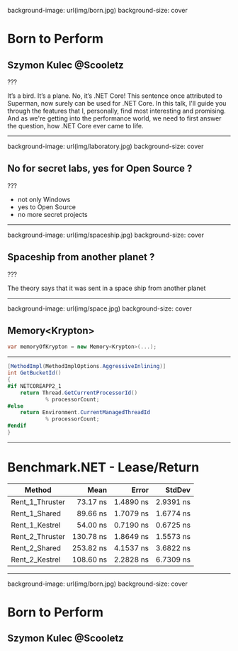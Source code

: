 ﻿background-image: url(img/born.jpg)
background-size: cover

# Born to Perform

## Szymon Kulec @Scooletz

???

It’s a bird. It’s a plane. No, it’s .NET Core! This sentence once attributed to Superman, now surely can be used for .NET Core.
In this talk, I'll guide you through the features that I, personally, find most interesting and promising. And as we're getting into the performance world, we need to first answer the question, how .NET Core ever came to life.

---

background-image: url(img/laboratory.jpg)
background-size: cover

## No for secret labs, yes for Open Source ?

???

- not only Windows
- yes to Open Source
- no more secret projects

---

background-image: url(img/spaceship.jpg)
background-size: cover

## Spaceship from another planet ?

???

The theory says that it was sent in a space ship from another planet

---

background-image: url(img/space.jpg)
background-size: cover

## Memory&lt;Krypton&gt;

```c#
var memoryOfKrypton = new Memory<Krypton>(...);
```

---

```c#
[MethodImpl(MethodImplOptions.AggressiveInlining)]
int GetBucketId()
{
#if NETCOREAPP2_1
    return Thread.GetCurrentProcessorId() 
            % processorCount;
#else
    return Environment.CurrentManagedThreadId 
            % processorCount;
#endif
}
```

---

# Benchmark.NET - Lease/Return

|          Method |      Mean |     Error |    StdDev |
|---------------- |----------:|----------:|----------:|
| Rent_1_Thruster |  73.17 ns | 1.4890 ns | 2.9391 ns |
|   Rent_1_Shared |  89.66 ns | 1.7079 ns | 1.6774 ns |
|  Rent_1_Kestrel |  54.00 ns | 0.7190 ns | 0.6725 ns |
| Rent_2_Thruster | 130.78 ns | 1.8649 ns | 1.5573 ns |
|   Rent_2_Shared | 253.82 ns | 4.1537 ns | 3.6822 ns |
|  Rent_2_Kestrel | 108.60 ns | 2.2828 ns | 6.7309 ns |

---

background-image: url(img/born.jpg)
background-size: cover

# Born to Perform

## Szymon Kulec @Scooletz